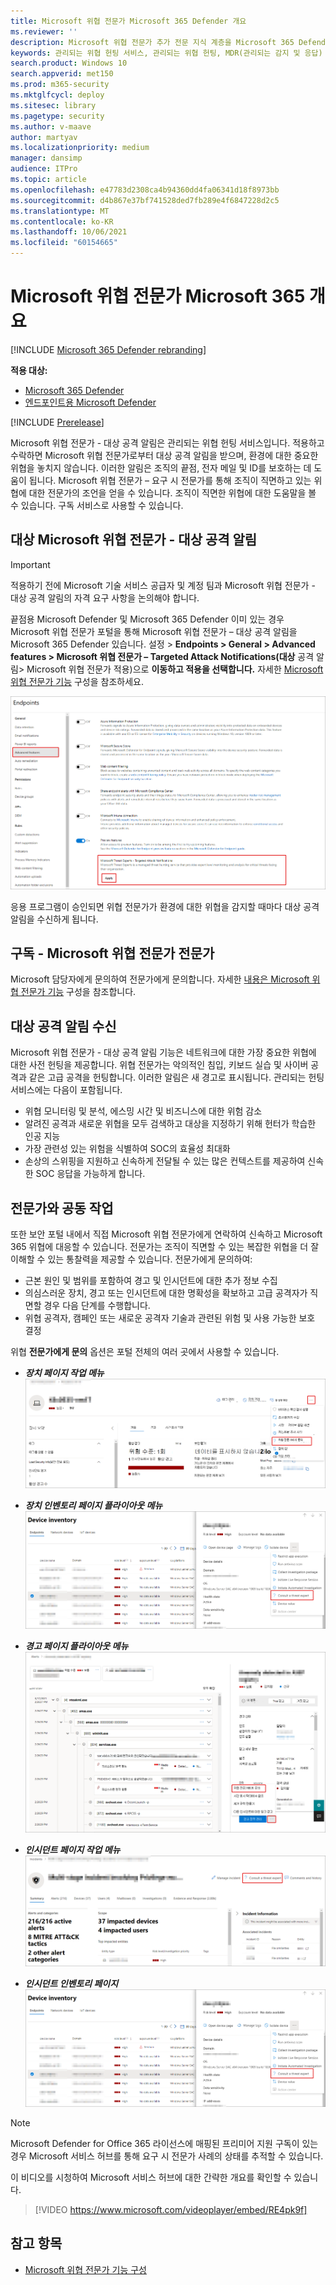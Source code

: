 ```yaml
---
title: Microsoft 위협 전문가 Microsoft 365 Defender 개요
ms.reviewer: ''
description: Microsoft 위협 전문가 추가 전문 지식 계층을 Microsoft 365 Defender.
keywords: 관리되는 위협 헌팅 서비스, 관리되는 위협 헌팅, MDR(관리되는 감지 및 응답) 서비스, MTE, Microsoft 위협 전문가
search.product: Windows 10
search.appverid: met150
ms.prod: m365-security
ms.mktglfcycl: deploy
ms.sitesec: library
ms.pagetype: security
ms.author: v-maave
author: martyav
ms.localizationpriority: medium
manager: dansimp
audience: ITPro
ms.topic: article
ms.openlocfilehash: e47783d2308ca4b94360dd4fa06341d18f8973bb
ms.sourcegitcommit: d4b867e37bf741528ded7fb289e4f6847228d2c5
ms.translationtype: MT
ms.contentlocale: ko-KR
ms.lasthandoff: 10/06/2021
ms.locfileid: "60154665"
---
```

# <a name="microsoft-threat-experts-in-microsoft-365-overview"></a>Microsoft 위협 전문가 Microsoft 365 개요

[!INCLUDE [Microsoft 365 Defender rebranding](../includes/microsoft-defender.md)]

**적용 대상:**

- [Microsoft 365 Defender](https://go.microsoft.com/fwlink/?linkid=2118804)
- [엔드포인트용 Microsoft Defender](https://go.microsoft.com/fwlink/p/?linkid=2154037)

[!INCLUDE [Prerelease](../includes/prerelease.md)]

Microsoft 위협 전문가 - 대상 공격 알림은 관리되는 위협 헌팅 서비스입니다. 적용하고 수락하면 Microsoft 위협 전문가로부터 대상 공격 알림을 받으며, 환경에 대한 중요한 위협을 놓치지 않습니다. 이러한 알림은 조직의 끝점, 전자 메일 및 ID를 보호하는 데 도움이 됩니다.
Microsoft 위협 전문가 – 요구 시 전문가를 통해 조직이 직면하고 있는 위협에 대한 전문가의 조언을 얻을 수 있습니다. 조직이 직면한 위협에 대한 도움말을 볼 수 있습니다. 구독 서비스로 사용할 수 있습니다.

## <a name="apply-for-microsoft-threat-experts--targeted-attack-notifications"></a>대상 Microsoft 위협 전문가 - 대상 공격 알림

> [!IMPORTANT]
> 적용하기 전에 Microsoft 기술 서비스 공급자 및 계정 팀과 Microsoft 위협 전문가 - 대상 공격 알림의 자격 요구 사항을 논의해야 합니다.

끝점용 Microsoft Defender 및 Microsoft 365 Defender 이미 있는 경우 Microsoft 위협 전문가 포털을 통해 Microsoft 위협 전문가 – 대상 공격 알림을 Microsoft 365 Defender 있습니다. 설정 > **Endpoints > General > Advanced features > Microsoft 위협 전문가 – Targeted Attack Notifications(대상** 공격 알림> Microsoft 위협 전문가 적용)으로 **이동하고 적용을 선택합니다.** 자세한 [Microsoft 위협 전문가 기능](./configure-microsoft-threat-experts.md) 구성을 참조하세요.

![MTE 응용 프로그램 페이지의 스크린샷.](../../media/mte/mte-collaboratewithmte.png)

응용 프로그램이 승인되면 위협 전문가가 환경에 대한 위협을 감지할 때마다 대상 공격 알림을 수신하게 됩니다.

## <a name="subscribe-to-microsoft-threat-experts---experts-on-demand"></a>구독 - Microsoft 위협 전문가 전문가

Microsoft 담당자에게 문의하여 전문가에게 문의합니다.  자세한 [내용은 Microsoft 위협 전문가 기능](./configure-microsoft-threat-experts.md) 구성을 참조합니다.

## <a name="receive-targeted-attack-notification"></a>대상 공격 알림 수신

Microsoft 위협 전문가 - 대상 공격 알림 기능은 네트워크에 대한 가장 중요한 위협에 대한 사전 헌팅을 제공합니다. 위협 전문가는 악의적인 침입, 키보드 실습 및 사이버 공격과 같은 고급 공격을 헌팅합니다. 이러한 알림은 새 경고로 표시됩니다. 관리되는 헌팅 서비스에는 다음이 포함됩니다.

- 위협 모니터링 및 분석, 에스밍 시간 및 비즈니스에 대한 위험 감소
- 알려진 공격과 새로운 위협을 모두 검색하고 대상을 지정하기 위해 헌터가 학습한 인공 지능
- 가장 관련성 있는 위험을 식별하여 SOC의 효율성 최대화
- 손상의 스위핑을 지원하고 신속하게 전달될 수 있는 많은 컨텍스트를 제공하여 신속한 SOC 응답을 가능하게 합니다.

## <a name="collaborate-with-experts-on-demand"></a>전문가와 공동 작업

또한 보안 포털 내에서 직접 Microsoft 위협 전문가에게 연락하여 신속하고 Microsoft 365 위협에 대응할 수 있습니다.  전문가는 조직이 직면할 수 있는 복잡한 위협을 더 잘 이해할 수 있는 통찰력을 제공할 수 있습니다.  전문가에게 문의하여:

- 근본 원인 및 범위를 포함하여 경고 및 인시던트에 대한 추가 정보 수집
- 의심스러운 장치, 경고 또는 인시던트에 대한 명확성을 확보하고 고급 공격자가 직면할 경우 다음 단계를 수행합니다.
- 위협 공격자, 캠페인 또는 새로운 공격자 기술과 관련된 위험 및 사용 가능한 보호 결정

위협 **전문가에게 문의** 옵션은 포털 전체의 여러 곳에서 사용할 수 있습니다.

- <i>**장치 페이지 작업 메뉴**</i><BR>
![장치 페이지 작업 메뉴의 MTE-EOD 메뉴 옵션 스크린샷.](../../media/mte/device-actions-mte-highlighted.png)

- <i>**장치 인벤토리 페이지 플라이아웃 메뉴**</i><BR>
![장치 인벤토리 페이지의 MTE-EOD 메뉴 옵션 스크린샷.](../../media/mte/device-inventory-mte-highlighted.png)

- <i>**경고 페이지 플라이아웃 메뉴**</i><BR>
![경고 페이지의 MTE-EOD 메뉴 옵션 스크린샷.](../../media/mte/alerts-actions-mte-highlighted.png)

- <i>**인시던트 페이지 작업 메뉴**</i><BR>
![문제 페이지의 MTE-EOD 메뉴 옵션 스크린샷.](../../media/mte/incidents-action-mte-highlighted.png)

- <i>**인시던트 인벤토리 페이지**</i><BR>
![인시던트 인벤토리 페이지의 MTE-EOD 메뉴 옵션 스크린샷.](../../media/mte/incidents-inventory-mte-highlighted.png)

> [!NOTE]
> Microsoft Defender for Office 365 라이선스에 매핑된 프리미어 지원 구독이 있는 경우 Microsoft 서비스 허브를 통해 요구 시 전문가 사례의 상태를 추적할 수 있습니다.

이 비디오를 시청하여 Microsoft 서비스 허브에 대한 간략한 개요를 확인할 수 있습니다.

> [!VIDEO https://www.microsoft.com/videoplayer/embed/RE4pk9f]

## <a name="see-also"></a>참고 항목

- [Microsoft 위협 전문가 기능 구성](./configure-microsoft-threat-experts.md)
